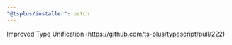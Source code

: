 ```yaml
---
"@tsplus/installer": patch
---
```


Improved Type Unification (https://github.com/ts-plus/typescript/pull/222)
